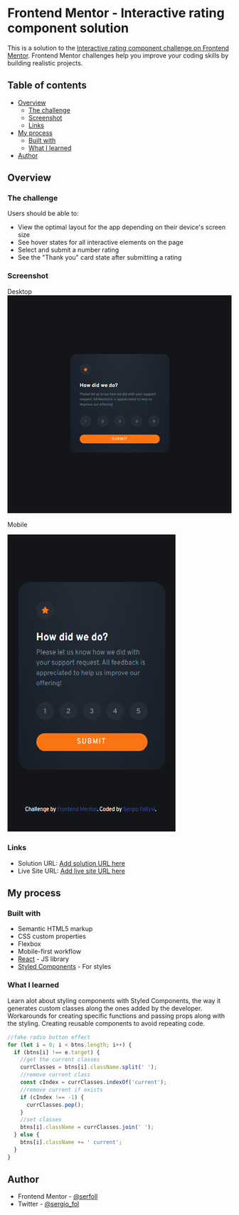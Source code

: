 # Frontend Mentor - Interactive rating component solution

This is a solution to the [Interactive rating component challenge on Frontend Mentor](https://www.frontendmentor.io/challenges/interactive-rating-component-koxpeBUmI). Frontend Mentor challenges help you improve your coding skills by building realistic projects.

## Table of contents

- [Overview](#overview)
  - [The challenge](#the-challenge)
  - [Screenshot](#screenshot)
  - [Links](#links)
- [My process](#my-process)
  - [Built with](#built-with)
  - [What I learned](#what-i-learned)
- [Author](#author)

## Overview

### The challenge

Users should be able to:

- View the optimal layout for the app depending on their device's screen size
- See hover states for all interactive elements on the page
- Select and submit a number rating
- See the "Thank you" card state after submitting a rating

### Screenshot

Desktop
![](./screenshot.png)

Mobile

![](./screenshot-mobile.png)

### Links

- Solution URL: [Add solution URL here](https://github.com/serfoll/interactive-rating-component)
- Live Site URL: [Add live site URL here](https://62979d679f342d0009bc41dd--lucky-chaja-8dc153.netlify.app/)

## My process

### Built with

- Semantic HTML5 markup
- CSS custom properties
- Flexbox
- Mobile-first workflow
- [React](https://reactjs.org/) - JS library
- [Styled Components](https://styled-components.com/) - For styles

### What I learned

Learn alot about styling components with Styled Components, the way it generates custom classes along the ones added by the developer. Workarounds for creating specific functions and passing props along with the styling. Creating reusable components
to avoid repeating code.

```js
//fake radio button effect
for (let i = 0; i < btns.length; i++) {
  if (btns[i] !== e.target) {
    //get the current classes
    currClasses = btns[i].className.split(' ');
    //remove current class
    const cIndex = currClasses.indexOf('current');
    //remove current if exists
    if (cIndex !== -1) {
      currClasses.pop();
    }
    //set classes
    btns[i].className = currClasses.join(' ');
  } else {
    btns[i].className += ' current';
  }
}
```

## Author

- Frontend Mentor - [@serfoll](https://www.frontendmentor.io/profile/serfoll)
- Twitter - [@sergio_fol](https://twitter.com/sergio_fol)
